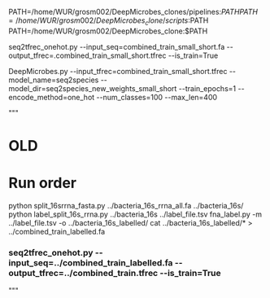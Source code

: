 PATH=/home/WUR/grosm002/DeepMicrobes_clones/pipelines:$PATH
PATH=/home/WUR/grosm002/DeepMicrobes_clone/scripts:$PATH
PATH=/home/WUR/grosm002/DeepMicrobes_clone:$PATH



seq2tfrec_onehot.py --input_seq=combined_train_small_short.fa --output_tfrec=.combined_train_small_short.tfrec --is_train=True


DeepMicrobes.py --input_tfrec=combined_train_small_short.tfrec --model_name=seq2species --model_dir=seq2species_new_weights_small_short --train_epochs=1 --encode_method=one_hot --num_classes=100 --max_len=400


"""
# OLD
# Run order
python split_16srrna_fasta.py ../bacteria_16s_rrna_all.fa ../bacteria_16s/
python label_split_16s_rrna.py ../bacteria_16s ../label_file.tsv
fna_label.py -m ../label_file.tsv -o ../bacteria_16s_labelled/
cat ../bacteria_16s_labelled/* > ../combined_train_labelled.fa
### seq2tfrec_onehot.py --input_seq=../combined_train_labelled.fa --output_tfrec=../combined_train.tfrec --is_train=True
"""